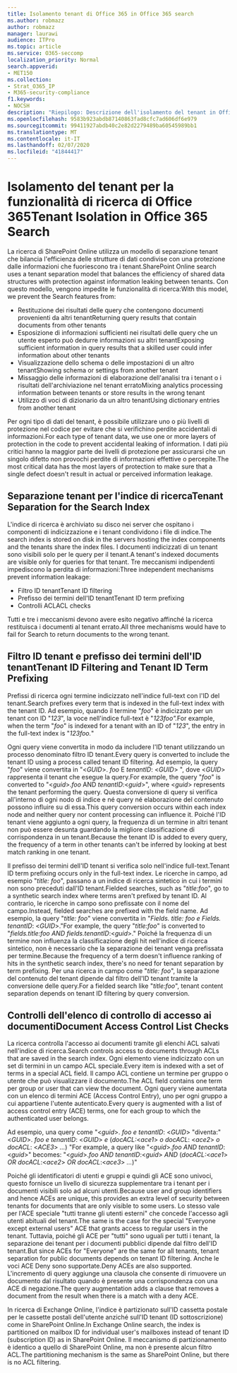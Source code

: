 ```yaml
---
title: Isolamento tenant di Office 365 in Office 365 search
ms.author: robmazz
author: robmazz
manager: laurawi
audience: ITPro
ms.topic: article
ms.service: O365-seccomp
localization_priority: Normal
search.appverid:
- MET150
ms.collection:
- Strat_O365_IP
- M365-security-compliance
f1.keywords:
- NOCSH
description: "Riepilogo: Descrizione dell'isolamento del tenant in Office 365 search."
ms.openlocfilehash: 9583b923abdb87140863fad8cfc7ad606df6e979
ms.sourcegitcommit: 99411927abdb40c2e82d2279489ba60545989bb1
ms.translationtype: MT
ms.contentlocale: it-IT
ms.lasthandoff: 02/07/2020
ms.locfileid: "41844417"
---
```

# <a name="tenant-isolation-in-office-365-search"></a><span data-ttu-id="e5814-103">Isolamento del tenant per la funzionalità di ricerca di Office 365</span><span class="sxs-lookup"><span data-stu-id="e5814-103">Tenant Isolation in Office 365 Search</span></span>

<span data-ttu-id="e5814-104">La ricerca di SharePoint Online utilizza un modello di separazione tenant che bilancia l'efficienza delle strutture di dati condivise con una protezione dalle informazioni che fuoriescono tra i tenant.</span><span class="sxs-lookup"><span data-stu-id="e5814-104">SharePoint Online search uses a tenant separation model that balances the efficiency of shared data structures with protection against information leaking between tenants.</span></span> <span data-ttu-id="e5814-105">Con questo modello, vengono impedite le funzionalità di ricerca:</span><span class="sxs-lookup"><span data-stu-id="e5814-105">With this model, we prevent the Search features from:</span></span>

- <span data-ttu-id="e5814-106">Restituzione dei risultati delle query che contengono documenti provenienti da altri tenant</span><span class="sxs-lookup"><span data-stu-id="e5814-106">Returning query results that contain documents from other tenants</span></span>
- <span data-ttu-id="e5814-107">Esposizione di informazioni sufficienti nei risultati delle query che un utente esperto può dedurre informazioni su altri tenant</span><span class="sxs-lookup"><span data-stu-id="e5814-107">Exposing sufficient information in query results that a skilled user could infer information about other tenants</span></span>
- <span data-ttu-id="e5814-108">Visualizzazione dello schema o delle impostazioni di un altro tenant</span><span class="sxs-lookup"><span data-stu-id="e5814-108">Showing schema or settings from another tenant</span></span>
- <span data-ttu-id="e5814-109">Missaggio delle informazioni di elaborazione dell'analisi tra i tenant o i risultati dell'archiviazione nel tenant errato</span><span class="sxs-lookup"><span data-stu-id="e5814-109">Mixing analytics processing information between tenants or store results in the wrong tenant</span></span>
- <span data-ttu-id="e5814-110">Utilizzo di voci di dizionario da un altro tenant</span><span class="sxs-lookup"><span data-stu-id="e5814-110">Using dictionary entries from another tenant</span></span>

<span data-ttu-id="e5814-111">Per ogni tipo di dati del tenant, è possibile utilizzare uno o più livelli di protezione nel codice per evitare che si verifichino perdite accidentali di informazioni.</span><span class="sxs-lookup"><span data-stu-id="e5814-111">For each type of tenant data, we use one or more layers of protection in the code to prevent accidental leaking of information.</span></span> <span data-ttu-id="e5814-112">I dati più critici hanno la maggior parte dei livelli di protezione per assicurarsi che un singolo difetto non provochi perdite di informazioni effettive o percepite.</span><span class="sxs-lookup"><span data-stu-id="e5814-112">The most critical data has the most layers of protection to make sure that a single defect doesn't result in actual or perceived information leakage.</span></span>

## <a name="tenant-separation-for-the-search-index"></a><span data-ttu-id="e5814-113">Separazione tenant per l'indice di ricerca</span><span class="sxs-lookup"><span data-stu-id="e5814-113">Tenant Separation for the Search Index</span></span>

<span data-ttu-id="e5814-114">L'indice di ricerca è archiviato su disco nei server che ospitano i componenti di indicizzazione e i tenant condividono i file di indice.</span><span class="sxs-lookup"><span data-stu-id="e5814-114">The search index is stored on disk in the servers hosting the index components and the tenants share the index files.</span></span> <span data-ttu-id="e5814-115">I documenti indicizzati di un tenant sono visibili solo per le query per il tenant.</span><span class="sxs-lookup"><span data-stu-id="e5814-115">A tenant's indexed documents are visible only for queries for that tenant.</span></span> <span data-ttu-id="e5814-116">Tre meccanismi indipendenti impediscono la perdita di informazioni:</span><span class="sxs-lookup"><span data-stu-id="e5814-116">Three independent mechanisms prevent information leakage:</span></span>

- <span data-ttu-id="e5814-117">Filtro ID tenant</span><span class="sxs-lookup"><span data-stu-id="e5814-117">Tenant ID filtering</span></span>
- <span data-ttu-id="e5814-118">Prefisso dei termini dell'ID tenant</span><span class="sxs-lookup"><span data-stu-id="e5814-118">Tenant ID term prefixing</span></span>
- <span data-ttu-id="e5814-119">Controlli ACL</span><span class="sxs-lookup"><span data-stu-id="e5814-119">ACL checks</span></span>

<span data-ttu-id="e5814-120">Tutti e tre i meccanismi devono avere esito negativo affinché la ricerca restituisca i documenti al tenant errato.</span><span class="sxs-lookup"><span data-stu-id="e5814-120">All three mechanisms would have to fail for Search to return documents to the wrong tenant.</span></span>

## <a name="tenant-id-filtering-and-tenant-id-term-prefixing"></a><span data-ttu-id="e5814-121">Filtro ID tenant e prefisso dei termini dell'ID tenant</span><span class="sxs-lookup"><span data-stu-id="e5814-121">Tenant ID Filtering and Tenant ID Term Prefixing</span></span>

<span data-ttu-id="e5814-122">Prefissi di ricerca ogni termine indicizzato nell'indice full-text con l'ID del tenant.</span><span class="sxs-lookup"><span data-stu-id="e5814-122">Search prefixes every term that is indexed in the full-text index with the tenant ID.</span></span> <span data-ttu-id="e5814-123">Ad esempio, quando il termine "*foo*" è indicizzato per un tenant con ID "*123*", la voce nell'indice full-text è "*123foo".*</span><span class="sxs-lookup"><span data-stu-id="e5814-123">For example, when the term "*foo*" is indexed for a tenant with an ID of "*123*", the entry in the full-text index is "*123foo.*"</span></span>

<span data-ttu-id="e5814-124">Ogni query viene convertita in modo da includere l'ID tenant utilizzando un processo denominato filtro ID tenant.</span><span class="sxs-lookup"><span data-stu-id="e5814-124">Every query is converted to include the tenant ID using a process called tenant ID filtering.</span></span> <span data-ttu-id="e5814-125">Ad esempio, la query "*foo*" viene convertita in "<*GUID*>. *foo* E *tenantID*: <*GUID*> ", dove <*GUID*> rappresenta il tenant che esegue la query.</span><span class="sxs-lookup"><span data-stu-id="e5814-125">For example, the query "*foo*" is converted to "<*guid*>.*foo* AND *tenantID*:<*guid*>", where <*guid*> represents the tenant performing the query.</span></span> <span data-ttu-id="e5814-126">Questa conversione di query si verifica all'interno di ogni nodo di indice e né query né elaborazione del contenuto possono influire su di essa.</span><span class="sxs-lookup"><span data-stu-id="e5814-126">This query conversion occurs within each index node and neither query nor content processing can influence it.</span></span> <span data-ttu-id="e5814-127">Poiché l'ID tenant viene aggiunto a ogni query, la frequenza di un termine in altri tenant non può essere desunta guardando la migliore classificazione di corrispondenza in un tenant.</span><span class="sxs-lookup"><span data-stu-id="e5814-127">Because the tenant ID is added to every query, the frequency of a term in other tenants can't be inferred by looking at best match ranking in one tenant.</span></span>

<span data-ttu-id="e5814-128">Il prefisso dei termini dell'ID tenant si verifica solo nell'indice full-text.</span><span class="sxs-lookup"><span data-stu-id="e5814-128">Tenant ID term prefixing occurs only in the full-text index.</span></span> <span data-ttu-id="e5814-129">Le ricerche in campo, ad esempio "*title: foo*", passano a un indice di ricerca sintetico in cui i termini non sono preceduti dall'ID tenant.</span><span class="sxs-lookup"><span data-stu-id="e5814-129">Fielded searches, such as "*title:foo*", go to a synthetic search index where terms aren't prefixed by tenant ID.</span></span> <span data-ttu-id="e5814-130">Al contrario, le ricerche in campo sono prefissate con il nome del campo.</span><span class="sxs-lookup"><span data-stu-id="e5814-130">Instead, fielded searches are prefixed with the field name.</span></span> <span data-ttu-id="e5814-131">Ad esempio, la query "*title: foo*" viene convertita in "*Fields. title: foo e Fields. tenantID*: <*GUID*>."</span><span class="sxs-lookup"><span data-stu-id="e5814-131">For example, the query "*title:foo*" is converted to "*fields.title:foo AND fields.tenantID*:<*guid*>."</span></span> <span data-ttu-id="e5814-132">Poiché la frequenza di un termine non influenza la classificazione degli hit nell'indice di ricerca sintetico, non è necessario che la separazione dei tenant venga prefissata per termine.</span><span class="sxs-lookup"><span data-stu-id="e5814-132">Because the frequency of a term doesn't influence ranking of hits in the synthetic search index, there's no need for tenant separation by term prefixing.</span></span> <span data-ttu-id="e5814-133">Per una ricerca in campo come "*title: foo*", la separazione del contenuto del tenant dipende dal filtro dell'ID tenant tramite la conversione delle query.</span><span class="sxs-lookup"><span data-stu-id="e5814-133">For a fielded search like "*title:foo*", tenant content separation depends on tenant ID filtering by query conversion.</span></span>

## <a name="document-access-control-list-checks"></a><span data-ttu-id="e5814-134">Controlli dell'elenco di controllo di accesso ai documenti</span><span class="sxs-lookup"><span data-stu-id="e5814-134">Document Access Control List Checks</span></span>

<span data-ttu-id="e5814-135">La ricerca controlla l'accesso ai documenti tramite gli elenchi ACL salvati nell'indice di ricerca.</span><span class="sxs-lookup"><span data-stu-id="e5814-135">Search controls access to documents through ACLs that are saved in the search index.</span></span> <span data-ttu-id="e5814-136">Ogni elemento viene indicizzato con un set di termini in un campo ACL speciale.</span><span class="sxs-lookup"><span data-stu-id="e5814-136">Every item is indexed with a set of terms in a special ACL field.</span></span> <span data-ttu-id="e5814-137">Il campo ACL contiene un termine per gruppo o utente che può visualizzare il documento.</span><span class="sxs-lookup"><span data-stu-id="e5814-137">The ACL field contains one term per group or user that can view the document.</span></span> <span data-ttu-id="e5814-138">Ogni query viene aumentata con un elenco di termini ACE (Access Control Entry), uno per ogni gruppo a cui appartiene l'utente autenticato.</span><span class="sxs-lookup"><span data-stu-id="e5814-138">Every query is augmented with a list of access control entry (ACE) terms, one for each group to which the authenticated user belongs.</span></span>

<span data-ttu-id="e5814-139">Ad esempio, una query come "<*guid*>. *foo e tenantID*: <*GUID*> "diventa:" <*GUID*>. *foo e tenantID*: <*GUID*> *e* (*docACL:*<*ace1*> *o docACL*: <*ace2*> *o docACL*: <*ACE3*> *...*) "</span><span class="sxs-lookup"><span data-stu-id="e5814-139">For example, a query like "<*guid*>.*foo AND tenantID*:<*guid*>" becomes: "<*guid*>.*foo AND tenantID*:<*guid*> *AND* (*docACL:*<*ace1*> *OR docACL*:<*ace2*> *OR docACL*:<*ace3*> *...*)"</span></span>

<span data-ttu-id="e5814-140">Poiché gli identificatori di utenti e gruppi e quindi gli ACE sono univoci, questo fornisce un livello di sicurezza supplementare tra i tenant per i documenti visibili solo ad alcuni utenti.</span><span class="sxs-lookup"><span data-stu-id="e5814-140">Because user and group identifiers and hence ACEs are unique, this provides an extra level of security between tenants for documents that are only visible to some users.</span></span> <span data-ttu-id="e5814-141">Lo stesso vale per l'ACE speciale "tutti tranne gli utenti esterni" che concede l'accesso agli utenti abituali del tenant.</span><span class="sxs-lookup"><span data-stu-id="e5814-141">The same is the case for the special "Everyone except external users" ACE that grants access to regular users in the tenant.</span></span> <span data-ttu-id="e5814-142">Tuttavia, poiché gli ACE per "tutti" sono uguali per tutti i tenant, la separazione dei tenant per i documenti pubblici dipende dal filtro dell'ID tenant.</span><span class="sxs-lookup"><span data-stu-id="e5814-142">But since ACEs for "Everyone" are the same for all tenants, tenant separation for public documents depends on tenant ID filtering.</span></span> <span data-ttu-id="e5814-143">Anche le voci ACE Deny sono supportate.</span><span class="sxs-lookup"><span data-stu-id="e5814-143">Deny ACEs are also supported.</span></span> <span data-ttu-id="e5814-144">L'incremento di query aggiunge una clausola che consente di rimuovere un documento dal risultato quando è presente una corrispondenza con una ACE di negazione.</span><span class="sxs-lookup"><span data-stu-id="e5814-144">The query augmentation adds a clause that removes a document from the result when there is a match with a deny ACE.</span></span>

<span data-ttu-id="e5814-145">In ricerca di Exchange Online, l'indice è partizionato sull'ID cassetta postale per le cassette postali dell'utente anziché sull'ID tenant (ID sottoscrizione) come in SharePoint Online.</span><span class="sxs-lookup"><span data-stu-id="e5814-145">In Exchange Online search, the index is partitioned on mailbox ID for individual user's mailboxes instead of tenant ID (subscription ID) as in SharePoint Online.</span></span> <span data-ttu-id="e5814-146">Il meccanismo di partizionamento è identico a quello di SharePoint Online, ma non è presente alcun filtro ACL.</span><span class="sxs-lookup"><span data-stu-id="e5814-146">The partitioning mechanism is the same as SharePoint Online, but there is no ACL filtering.</span></span>
